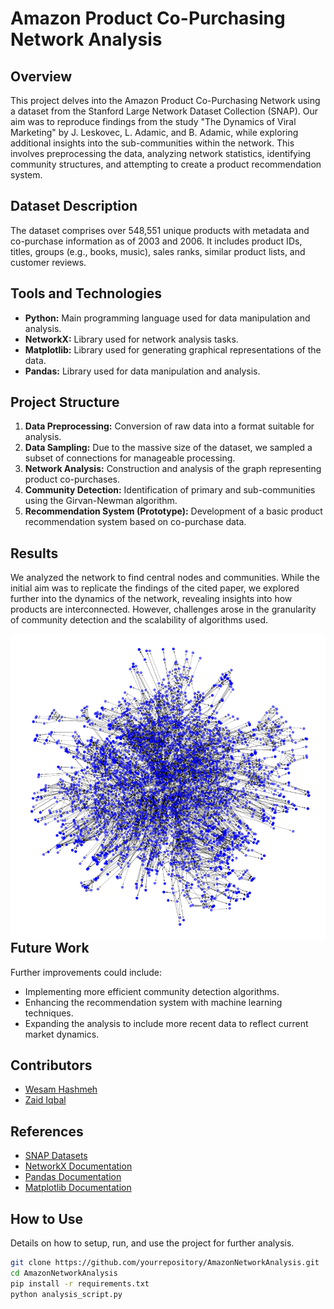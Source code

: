 # Amazon Product Co-Purchasing Network Analysis

## Overview

This project delves into the Amazon Product Co-Purchasing Network using a dataset from the Stanford Large Network Dataset Collection (SNAP). Our aim was to reproduce findings from the study "The Dynamics of Viral Marketing" by J. Leskovec, L. Adamic, and B. Adamic, while exploring additional insights into the sub-communities within the network. This involves preprocessing the data, analyzing network statistics, identifying community structures, and attempting to create a product recommendation system.

## Dataset Description

The dataset comprises over 548,551 unique products with metadata and co-purchase information as of 2003 and 2006. It includes product IDs, titles, groups (e.g., books, music), sales ranks, similar product lists, and customer reviews.

## Tools and Technologies

- **Python:** Main programming language used for data manipulation and analysis.
- **NetworkX:** Library used for network analysis tasks.
- **Matplotlib:** Library used for generating graphical representations of the data.
- **Pandas:** Library used for data manipulation and analysis.

## Project Structure

1. **Data Preprocessing:** Conversion of raw data into a format suitable for analysis.
2. **Data Sampling:** Due to the massive size of the dataset, we sampled a subset of connections for manageable processing.
3. **Network Analysis:** Construction and analysis of the graph representing product co-purchases.
4. **Community Detection:** Identification of primary and sub-communities using the Girvan-Newman algorithm.
5. **Recommendation System (Prototype):** Development of a basic product recommendation system based on co-purchase data.

## Results

We analyzed the network to find central nodes and communities. While the initial aim was to replicate the findings of the cited paper, we explored further into the dynamics of the network, revealing insights into how products are interconnected. However, challenges arose in the granularity of community detection and the scalability of algorithms used.

<img src="images/Graph.png"
     alt="comm1"
     style="float: left; margin-right: 10px;" />


## Future Work

Further improvements could include:
- Implementing more efficient community detection algorithms.
- Enhancing the recommendation system with machine learning techniques.
- Expanding the analysis to include more recent data to reflect current market dynamics.

## Contributors

- [Wesam Hashmeh](https://github.com/Wesam-Hashmeh)
- [Zaid Iqbal ](https://github.com/Zaid-Iqbal)

## References

- [SNAP Datasets](https://snap.stanford.edu/data/index.html#amazon)
- [NetworkX Documentation](https://networkx.org/documentation/stable/index.html)
- [Pandas Documentation](https://pandas.pydata.org/pandas-docs/stable/index.html)
- [Matplotlib Documentation](https://matplotlib.org/stable/index.html)

## How to Use

Details on how to setup, run, and use the project for further analysis.

```bash
git clone https://github.com/yourrepository/AmazonNetworkAnalysis.git
cd AmazonNetworkAnalysis
pip install -r requirements.txt
python analysis_script.py
